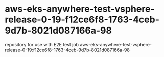 # aws-eks-anywhere-test-vsphere-release-0-19-f12ce6f8-1763-4ceb-9d7b-8021d087166a-98
repository for use with E2E test job aws-eks-anywhere-test-vsphere-release-0-19:f12ce6f8-1763-4ceb-9d7b-8021d087166a-98
